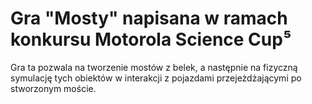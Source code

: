 # Gra "Mosty" napisana w ramach konkursu Motorola Science Cup⁵

Gra ta pozwala na tworzenie mostów z belek, a następnie na fizyczną symulację tych obiektów w interakcji z pojazdami przejeżdżającymi po stworzonym moście.
